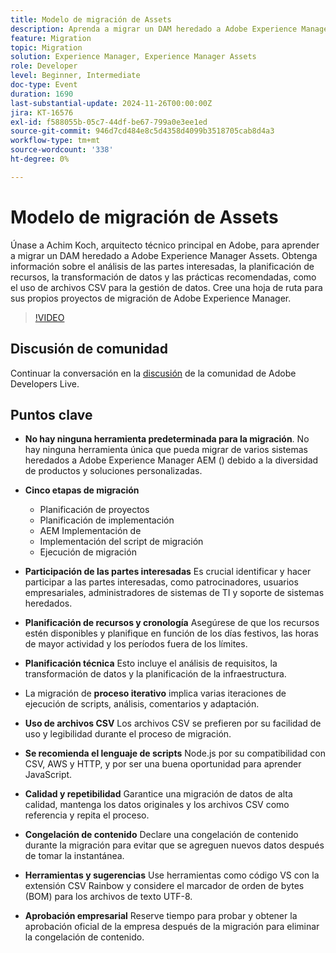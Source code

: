 ```yaml
---
title: Modelo de migración de Assets
description: Aprenda a migrar un DAM heredado a Adobe Experience Manager Assets con perspectivas de Achim Koch, que abarcan el análisis de partes interesadas, la planificación de recursos, la transformación de datos y las prácticas recomendadas, como el uso de archivos CSV para la gestión de datos.
feature: Migration
topic: Migration
solution: Experience Manager, Experience Manager Assets
role: Developer
level: Beginner, Intermediate
doc-type: Event
duration: 1690
last-substantial-update: 2024-11-26T00:00:00Z
jira: KT-16576
exl-id: f588055b-05c7-44df-be67-799a0e3ee1ed
source-git-commit: 946d7cd484e8c5d4358d4099b3518705cab8d4a3
workflow-type: tm+mt
source-wordcount: '338'
ht-degree: 0%

---
```


# Modelo de migración de Assets

Únase a Achim Koch, arquitecto técnico principal en Adobe, para aprender a migrar un DAM heredado a Adobe Experience Manager Assets. Obtenga información sobre el análisis de las partes interesadas, la planificación de recursos, la transformación de datos y las prácticas recomendadas, como el uso de archivos CSV para la gestión de datos. Cree una hoja de ruta para sus propios proyectos de migración de Adobe Experience Manager.

>[!VIDEO](https://video.tv.adobe.com/v/3440403/?learn=on&enablevpops)

## Discusión de comunidad

Continuar la conversación en la [discusión](https://adobe.ly/4hKHpnF) de la comunidad de Adobe Developers Live.

## Puntos clave

* **No hay ninguna herramienta predeterminada para la migración**. No hay ninguna herramienta única que pueda migrar de varios sistemas heredados a Adobe Experience Manager AEM () debido a la diversidad de productos y soluciones personalizadas.

* **Cinco etapas de migración**

   * Planificación de proyectos
   * Planificación de implementación
   * AEM Implementación de
   * Implementación del script de migración
   * Ejecución de migración

* **Participación de las partes interesadas** Es crucial identificar y hacer participar a las partes interesadas, como patrocinadores, usuarios empresariales, administradores de sistemas de TI y soporte de sistemas heredados.

* **Planificación de recursos y cronología** Asegúrese de que los recursos estén disponibles y planifique en función de los días festivos, las horas de mayor actividad y los períodos fuera de los límites.

* **Planificación técnica** Esto incluye el análisis de requisitos, la transformación de datos y la planificación de la infraestructura.

* La migración de **proceso iterativo** implica varias iteraciones de ejecución de scripts, análisis, comentarios y adaptación.

* **Uso de archivos CSV** Los archivos CSV se prefieren por su facilidad de uso y legibilidad durante el proceso de migración.

* **Se recomienda el lenguaje de scripts** Node.js por su compatibilidad con CSV, AWS y HTTP, y por ser una buena oportunidad para aprender JavaScript.

* **Calidad y repetibilidad** Garantice una migración de datos de alta calidad, mantenga los datos originales y los archivos CSV como referencia y repita el proceso.

* **Congelación de contenido** Declare una congelación de contenido durante la migración para evitar que se agreguen nuevos datos después de tomar la instantánea.

* **Herramientas y sugerencias** Use herramientas como código VS con la extensión CSV Rainbow y considere el marcador de orden de bytes (BOM) para los archivos de texto UTF-8.

* **Aprobación empresarial** Reserve tiempo para probar y obtener la aprobación oficial de la empresa después de la migración para eliminar la congelación de contenido.
